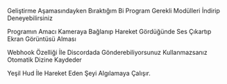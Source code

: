 Geliştirme Aşamasındayken Bıraktığım Bi Program Gerekli Modülleri İndirip Deneyebilirsiniz

Programın Amacı Kameraya Bağlanıp Hareket Gördüğünde Ses Çıkartıp Ekran Görüntüsü Alması

Webhook Özelliği İle Discordada Gönderebiliyorsunuz Kullanmazsanız Otomatik Dizine Kaydeder

Yeşil Hud İle Hareket Eden Şeyi Algılamaya Çalışır.
